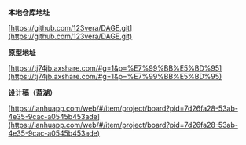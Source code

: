 **本地仓库地址**

[https://github.com/123vera/DAGE.git](https://github.com/123vera/DAGE.git)

**原型地址**

[https://tj74jb.axshare.com/#g=1&p=%E7%99%BB%E5%BD%95](https://tj74jb.axshare.com/#g=1&p=%E7%99%BB%E5%BD%95)

**设计稿（蓝湖）**

[https://lanhuapp.com/web/#/item/project/board?pid=7d26fa28-53ab-4e35-9cac-a0545b453ade](https://lanhuapp.com/web/#/item/project/board?pid=7d26fa28-53ab-4e35-9cac-a0545b453ade)
